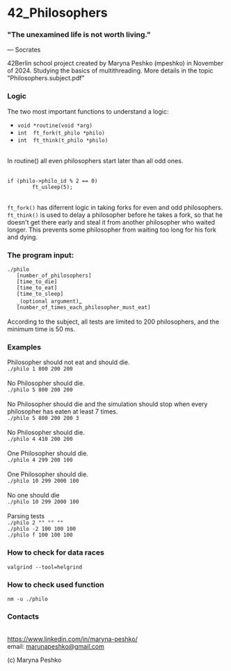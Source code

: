 
# 42_Philosophers

### "The unexamined life is not worth living."
— Socrates

42Berlin school project created by Maryna Peshko (mpeshko) in November of 2024. Studying the basics of multithreading. More details in the topic "Philosophers.subject.pdf"

### Logic

The two most important functions to understand a logic:
* `void	*routine(void *arg)`
* `int	ft_fork(t_philo *philo)`
* `int	ft_think(t_philo *philo)`

<br />In routine() all even philosophers start later than all odd ones.<br />
<br />
```
if (philo->philo_id % 2 == 0)
		ft_usleep(5);
```

<br />`ft_fork()` has diferrent logic in taking forks for even and odd philosophers.
<br />`ft_think()`  is used to delay a philosopher before he takes a fork, so that he doesn't get there early and steal it from another philosopher who waited longer. This prevents some philosopher from waiting too long for his fork and dying.

### The program input:
`./philo`
<br />`   [number_of_philosophers]`
<br />`   [time_to_die]`
<br />`   [time_to_eat]`
<br />`   [time_to_sleep]`
<br />`   _(optional argument)`_
<br />`   [number_of_times_each_philosopher_must_eat]`
<br />  <br /> According to the subject, all tests are limited to 200 philosophers, and the minimum time is 50 ms.

### Examples

Philosopher should not eat and should die.
<br />`./philo 1 800 200 200`
<br /><br />
No Philosopher should die.
<br />`./philo 5 800 200 200`
<br /><br />
No Philosopher should die and the simulation should stop when every philosopher has eaten at least 7 times.
<br />`./philo 5 800 200 200 3`
<br /><br />
No Philosopher should die.
<br />`./philo 4 410 200 200`
<br /><br />
One Philosopher should die.
<br />`./philo 4 299 200 100`
<br /><br />
One Philosopher should die.
<br />`./philo 10 299 2000 100`
<br /><br />
No one should die
<br />`./philo 10 299 2000 100`
<br /><br />
Parsing tests
<br />`./philo 2 "" "" ""`
<br />`./philo -2 100 100 100`
<br />`./philo f 100 100 100`

### How to check for data races 
`valgrind --tool=helgrind`

### How to check used function

`nm -u ./philo`

### Contacts
<br />https://www.linkedin.com/in/maryna-peshko/
<br />email: marunapeshko@gmail.com

(c) Maryna Peshko